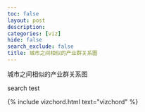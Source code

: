 ```yaml
---
toc: false
layout: post
description:  
categories: [viz]
hide: false
search_exclude: false
title: 城市之间相似的产业群关系图
---
```


城市之间相似的产业群关系图

search test

{% include vizchord.html text="vizchord" %}




